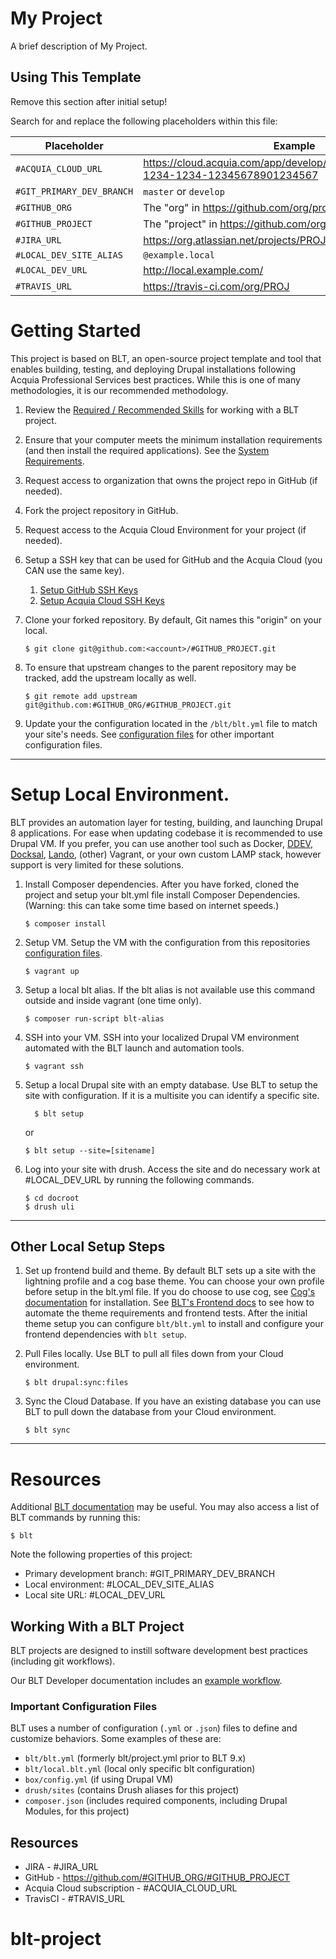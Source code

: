 # My Project

A brief description of My Project.

## Using This Template

Remove this section after initial setup!

Search for and replace the following placeholders within this file:

| Placeholder | Example |
| --- | --- |
| `#ACQUIA_CLOUD_URL` | https://cloud.acquia.com/app/develop/applications/12345678-1234-1234-12345678901234567 |
| `#GIT_PRIMARY_DEV_BRANCH` | `master` or `develop` |
| `#GITHUB_ORG` | The "org" in https://github.com/org/project |
| `#GITHUB_PROJECT` | The "project" in https://github.com/org/project |
| `#JIRA_URL` | https://org.atlassian.net/projects/PROJ |
| `#LOCAL_DEV_SITE_ALIAS` | `@example.local` |
| `#LOCAL_DEV_URL` | http://local.example.com/ |
| `#TRAVIS_URL` | https://travis-ci.com/org/PROJ |

# Getting Started

This project is based on BLT, an open-source project template and tool that enables building, testing, and deploying Drupal installations following Acquia Professional Services best practices. While this is one of many methodologies, it is our recommended methodology. 

1. Review the [Required / Recommended Skills](https://docs.acquia.com/blt/developer/skills/) for working with a BLT project.
2. Ensure that your computer meets the minimum installation requirements (and then install the required applications). See the [System Requirements](https://docs.acquia.com/blt/install/).
3. Request access to organization that owns the project repo in GitHub (if needed).
4. Fork the project repository in GitHub.
5. Request access to the Acquia Cloud Environment for your project (if needed).
6. Setup a SSH key that can be used for GitHub and the Acquia Cloud (you CAN use the same key).
    1. [Setup GitHub SSH Keys](https://help.github.com/articles/adding-a-new-ssh-key-to-your-github-account/)
    2. [Setup Acquia Cloud SSH Keys](https://docs.acquia.com/acquia-cloud/ssh/generate)
7. Clone your forked repository. By default, Git names this "origin" on your local.
    ```
    $ git clone git@github.com:<account>/#GITHUB_PROJECT.git
    ```
8. To ensure that upstream changes to the parent repository may be tracked, add the upstream locally as well.
    ```
    $ git remote add upstream git@github.com:#GITHUB_ORG/#GITHUB_PROJECT.git
    ```

9. Update your the configuration located in the `/blt/blt.yml` file to match your site's needs. See [configuration files](#important-configuration-files) for other important configuration files.


----
# Setup Local Environment.

BLT provides an automation layer for testing, building, and launching Drupal 8 applications. For ease when updating codebase it is recommended to use  Drupal VM. If you prefer, you can use another tool such as Docker, [DDEV](https://docs.acquia.com/blt/install/alt-env/ddev/), [Docksal](https://docs.acquia.com/blt/install/alt-env/docksal/), [Lando](https://docs.acquia.com/blt/install/alt-env/lando/), (other) Vagrant, or your own custom LAMP stack, however support is very limited for these solutions.
1. Install Composer dependencies.
After you have forked, cloned the project and setup your blt.yml file install Composer Dependencies. (Warning: this can take some time based on internet speeds.)
    ```
    $ composer install
    ```
2. Setup VM.
Setup the VM with the configuration from this repositories [configuration files](#important-configuration-files).

    ```
    $ vagrant up
    ```

3. Setup a local blt alias.
If the blt alias is not available use this command outside and inside vagrant (one time only).
    ```
    $ composer run-script blt-alias
    ```

4. SSH into your VM.
SSH into your localized Drupal VM environment automated with the BLT launch and automation tools.
    ```
    $ vagrant ssh
    ```

5. Setup a local Drupal site with an empty database.
Use BLT to setup the site with configuration.  If it is a multisite you can identify a specific site.
   ```
     $ blt setup
    ```
   or
   ```
   $ blt setup --site=[sitename]
   ```

6. Log into your site with drush.
Access the site and do necessary work at #LOCAL_DEV_URL by running the following commands.
    ```
    $ cd docroot
    $ drush uli
    ```

---
## Other Local Setup Steps

1. Set up frontend build and theme.
By default BLT sets up a site with the lightning profile and a cog base theme. You can choose your own profile before setup in the blt.yml file. If you do choose to use cog, see [Cog's documentation](https://github.com/acquia-pso/cog/blob/8.x-1.x/STARTERKIT/README.md#create-cog-sub-theme) for installation.
See [BLT's Frontend docs](https://docs.acquia.com/blt/developer/frontend/) to see how to automate the theme requirements and frontend tests.
After the initial theme setup you can configure `blt/blt.yml` to install and configure your frontend dependencies with `blt setup`.

2. Pull Files locally.
Use BLT to pull all files down from your Cloud environment.

   ```
   $ blt drupal:sync:files
   ```

3. Sync the Cloud Database.
If you have an existing database you can use BLT to pull down the database from your Cloud environment.
   ```
   $ blt sync
   ```


---

# Resources 

Additional [BLT documentation](https://docs.acquia.com/blt/) may be useful. You may also access a list of BLT commands by running this:
```
$ blt
``` 

Note the following properties of this project:
* Primary development branch: #GIT_PRIMARY_DEV_BRANCH
* Local environment: #LOCAL_DEV_SITE_ALIAS
* Local site URL: #LOCAL_DEV_URL

## Working With a BLT Project

BLT projects are designed to instill software development best practices (including git workflows). 

Our BLT Developer documentation includes an [example workflow](https://docs.acquia.com/blt/developer/dev-workflow/).

### Important Configuration Files

BLT uses a number of configuration (`.yml` or `.json`) files to define and customize behaviors. Some examples of these are:

* `blt/blt.yml` (formerly blt/project.yml prior to BLT 9.x)
* `blt/local.blt.yml` (local only specific blt configuration)
* `box/config.yml` (if using Drupal VM)
* `drush/sites` (contains Drush aliases for this project)
* `composer.json` (includes required components, including Drupal Modules, for this project)

## Resources

* JIRA - #JIRA_URL
* GitHub - https://github.com/#GITHUB_ORG/#GITHUB_PROJECT
* Acquia Cloud subscription - #ACQUIA_CLOUD_URL
* TravisCI - #TRAVIS_URL
# blt-project
